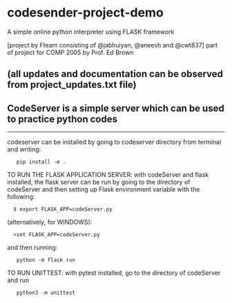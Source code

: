 # codesender-project-demo
A simple online python interpreter using FLASK framework


[project by Fteam consisting of @jabhuiyan, @aneesh and @cwt837]
part of project for COMP 2005 by Prof. Ed Brown

(all updates and documentation can be observed from project_updates.txt file)
---------------------------------------------------
CodeServer is a simple server which can be used to practice python codes
---------------------------------------------------


-----------------------------------------------------
codeserver can be installed by going to codeserver directory from terminal and writing:

       pip install -e .

TO RUN THE FLASK APPLICATION SERVER:
with codeServer and flask installed, the flask server can be run by going to the directory of codeServer
and then setting up Flask environment variable with the following:

      $ export FLASK_APP=codeServer.py

(alternatively, for WINDOWS):
      
      >set FLASK_APP=codeServer.py

and then running:
       
       python -m flask run

TO RUN UNITTEST:
with pytest installed, go to the directory of codeServer and run

       python3 -m unittest
